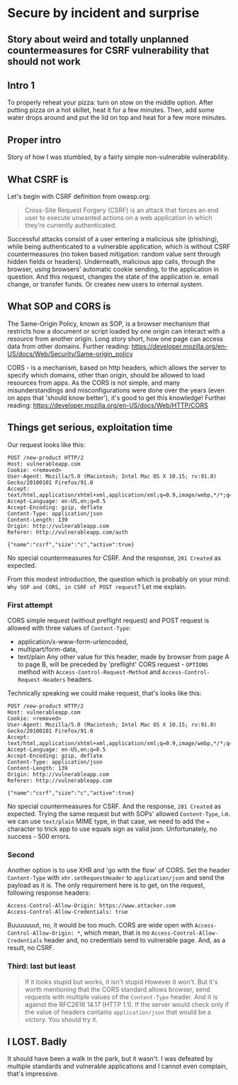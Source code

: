 # Secure by incident and surprise 
## Story about weird and totally unplanned countermeasures for CSRF vulnerability that should not work
## Intro 1
To properly reheat your pizza: turn on stow on the middle option. After putting pizza on a hot skillet, heat it for a few minutes. Then, add some water drops around and put the lid on top and heat for a few more minutes. 
## Proper intro
Story of how I was stumbled, by a fairly simple non-vulnerable vulnerability. 
## What CSRF is
Let's begin with CSRF definition from owasp.org: 
> Cross-Site Request Forgery (CSRF) is an attack that forces an end user to execute unwanted actions on a web application in which they’re currently authenticated.

Successful attacks consist of a user entering a malicious site (phishing), while being authenticated to a vulnerable application, which is without CSRF countermeasures (no token based mitigation: random value sent through hidden fields or headers). Underneath, malicious app calls, through the browser, using browsers’ automatic cookie sending, to the application in question. And this request, changes the state of the application ie. email change, or transfer funds. Or creates new users to internal system.
## What SOP and CORS is
The Same-Origin Policy, known as SOP, is a browser mechanism that restricts how a document or script loaded by one origin can interact with a resource from another origin. Long story short, how one page can access data from other domains. Further reading: https://developer.mozilla.org/en-US/docs/Web/Security/Same-origin_policy

CORS - is a mechanism, based on http headers, which allows the server to specify which domains, other than origin, should be allowed to load resources from apps. As the CORS is not simple, and many misunderstandings and misconfigurations were done over the years (even on apps that 'should know better'), it's good to get this knowledge!
Further reading: https://developer.mozilla.org/en-US/docs/Web/HTTP/CORS


## Things get serious, exploitation time
Our request looks like this:
```
POST /new-product HTTP/2
Host: vulnerableapp.com
Cookie: <removed>
User-Agent: Mozilla/5.0 (Macintosh; Intel Mac OS X 10.15; rv:91.0) Gecko/20100101 Firefox/91.0
Accept: text/html,application/xhtml+xml,application/xml;q=0.9,image/webp,*/*;q=0.8
Accept-Language: en-US,en;q=0.5
Accept-Encoding: gzip, deflate
Content-Type: application/json
Content-Length: 139
Origin: http://vulnerableapp.com
Referer: http://vulnerableapp.com/auth

{"name":"csrf","size":"c","active":true}

```
No special countermeasures for CSRF. And the response, `201 Created` as expected. 

From this modest introduction, the question which is probably on your mind: `Why SOP and CORS, in CSRF of POST request`? Let me explain.
### First attempt 
CORS simple request (without preflight request) and POST request is allowed with three values of `Content-Type`:
* application/x-www-form-urlencoded, 
* multipart/form-data, 
* text/plain
Any other value for this header, made by browser from page A to page B, will be preceded by 'preflight' CORS request - `OPTIONS` method with `Access-Control-Request-Method` and `Access-Control-Request-Headers` headers.

Technically speaking we could make request, that's looks like this:
```
POST /new-product HTTP/2
Host: vulnerableapp.com
Cookie: <removed>
User-Agent: Mozilla/5.0 (Macintosh; Intel Mac OS X 10.15; rv:91.0) Gecko/20100101 Firefox/91.0
Accept: text/html,application/xhtml+xml,application/xml;q=0.9,image/webp,*/*;q=0.8
Accept-Language: en-US,en;q=0.5
Accept-Encoding: gzip, deflate
Content-Type: application/json
Content-Length: 139
Origin: http://vulnerableapp.com
Referer: http://vulnerableapp.com

{"name":"csrf","size":"c","active":true}

```
No special countermeasures for CSRF. And the response, `201 Created` as expected. 
Trying the same request but with SOPs' allowed `Content-Type`, i.e. we can use `text/plain` MIME type, in that case, we need to add the `=` character to trick app to use equals sign as valid json. Unfortunately, no success - 500 errors.

### Second
Another option is to use XHR and 'go with the flow' of CORS. Set the header `Content-Type` with `xhr.setRequestHeader` to `application/json` and send the payload as it is. The only requirement here is to get, on the request, following response headers: 
```
Access-Control-Allow-Origin: https://www.attacker.com
Access-Control-Allow-Credentials: true 
```
Buuuuuuut, no, it would be too much. CORS are wide open with `Access-Control-Allow-Origin: *`, which mean, that is no `Access-Control-Allow-Credentials` header and, no credentials send to vulnerable page. And, as a result, no CSRF.

### Third: last but least 
> If it looks stupid but works, it isn't stupid
However it won't. But it's worth mentioning that the CORS standard allows browser, send requests with multiple values of the `Content-Type` header. And it is against the RFC2616 14.17 (HTTP 1.1). If the server would check only if the value of headers contains `application/json` that would be a victory. You should try it.

## I LOST. Badly 
It should have been a walk in the park, but it wasn't. I was defeated by multiple standards and vulnerable applications and I cannot even complain, that's impressive. 

